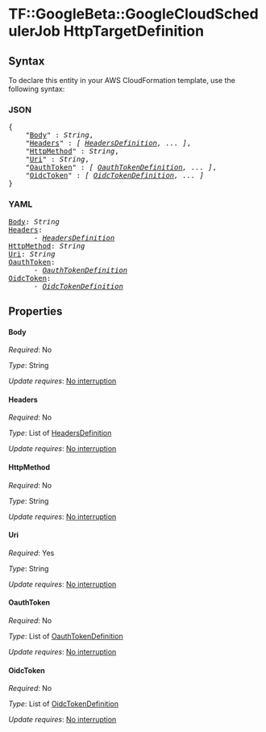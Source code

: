# TF::GoogleBeta::GoogleCloudSchedulerJob HttpTargetDefinition

## Syntax

To declare this entity in your AWS CloudFormation template, use the following syntax:

### JSON

<pre>
{
    "<a href="#body" title="Body">Body</a>" : <i>String</i>,
    "<a href="#headers" title="Headers">Headers</a>" : <i>[ <a href="headersdefinition.md">HeadersDefinition</a>, ... ]</i>,
    "<a href="#httpmethod" title="HttpMethod">HttpMethod</a>" : <i>String</i>,
    "<a href="#uri" title="Uri">Uri</a>" : <i>String</i>,
    "<a href="#oauthtoken" title="OauthToken">OauthToken</a>" : <i>[ <a href="oauthtokendefinition.md">OauthTokenDefinition</a>, ... ]</i>,
    "<a href="#oidctoken" title="OidcToken">OidcToken</a>" : <i>[ <a href="oidctokendefinition.md">OidcTokenDefinition</a>, ... ]</i>
}
</pre>

### YAML

<pre>
<a href="#body" title="Body">Body</a>: <i>String</i>
<a href="#headers" title="Headers">Headers</a>: <i>
      - <a href="headersdefinition.md">HeadersDefinition</a></i>
<a href="#httpmethod" title="HttpMethod">HttpMethod</a>: <i>String</i>
<a href="#uri" title="Uri">Uri</a>: <i>String</i>
<a href="#oauthtoken" title="OauthToken">OauthToken</a>: <i>
      - <a href="oauthtokendefinition.md">OauthTokenDefinition</a></i>
<a href="#oidctoken" title="OidcToken">OidcToken</a>: <i>
      - <a href="oidctokendefinition.md">OidcTokenDefinition</a></i>
</pre>

## Properties

#### Body

_Required_: No

_Type_: String

_Update requires_: [No interruption](https://docs.aws.amazon.com/AWSCloudFormation/latest/UserGuide/using-cfn-updating-stacks-update-behaviors.html#update-no-interrupt)

#### Headers

_Required_: No

_Type_: List of <a href="headersdefinition.md">HeadersDefinition</a>

_Update requires_: [No interruption](https://docs.aws.amazon.com/AWSCloudFormation/latest/UserGuide/using-cfn-updating-stacks-update-behaviors.html#update-no-interrupt)

#### HttpMethod

_Required_: No

_Type_: String

_Update requires_: [No interruption](https://docs.aws.amazon.com/AWSCloudFormation/latest/UserGuide/using-cfn-updating-stacks-update-behaviors.html#update-no-interrupt)

#### Uri

_Required_: Yes

_Type_: String

_Update requires_: [No interruption](https://docs.aws.amazon.com/AWSCloudFormation/latest/UserGuide/using-cfn-updating-stacks-update-behaviors.html#update-no-interrupt)

#### OauthToken

_Required_: No

_Type_: List of <a href="oauthtokendefinition.md">OauthTokenDefinition</a>

_Update requires_: [No interruption](https://docs.aws.amazon.com/AWSCloudFormation/latest/UserGuide/using-cfn-updating-stacks-update-behaviors.html#update-no-interrupt)

#### OidcToken

_Required_: No

_Type_: List of <a href="oidctokendefinition.md">OidcTokenDefinition</a>

_Update requires_: [No interruption](https://docs.aws.amazon.com/AWSCloudFormation/latest/UserGuide/using-cfn-updating-stacks-update-behaviors.html#update-no-interrupt)

